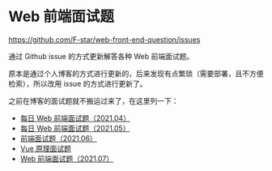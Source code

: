 
# Web 前端面试题

https://github.com/F-star/web-front-end-question/issues

通过 Github issue 的方式更新解答各种 Web 前端面试题。

原本是通过个人博客的方式进行更新的，后来发现有点繁琐（需要部署，且不方便检索），所以改用 issue 的方式进行更新了。

之前在博客的面试题就不搬运过来了，在这里列一下：

- [每日 Web 前端面试题（2021.04）](https://blog.fstars.wang/2021/03/26/%E6%AF%8F%E6%97%A5-Web-%E5%89%8D%E7%AB%AF%E9%9D%A2%E8%AF%95%E9%A2%98%EF%BC%882021.04%EF%BC%89/)
- [每日 Web 前端面试题（2021.05）](https://blog.fstars.wang/2021/05/05/%E6%AF%8F%E6%97%A5-Web-%E5%89%8D%E7%AB%AF%E9%9D%A2%E8%AF%95%E9%A2%98%EF%BC%882021-05%EF%BC%89/)
- [前端面试题（2021.06）](https://blog.fstars.wang/2021/06/02/%E5%89%8D%E7%AB%AF%E9%9D%A2%E8%AF%95%E9%A2%98%EF%BC%882021-06%EF%BC%89/)
- [Vue 原理面试题](https://blog.fstars.wang/2021/06/01/Vue%E5%8E%9F%E7%90%86%E9%9D%A2%E8%AF%95%E9%A2%98/)
- [Web 前端面试题（2021.07）](https://blog.fstars.wang/2021/07/06/Web%E5%89%8D%E7%AB%AF%E9%9D%A2%E8%AF%95%E9%A2%98%EF%BC%882021-07%EF%BC%89/)
